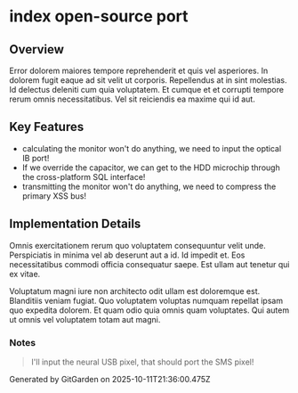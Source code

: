 # index open-source port

## Overview
Error dolorem maiores tempore reprehenderit et quis vel asperiores. In dolorem fugit eaque ad sit velit ut corporis. Repellendus at in sint molestias. Id delectus deleniti cum quia voluptatem. Et cumque et et corrupti tempore rerum omnis necessitatibus. Vel sit reiciendis ea maxime qui id aut.

## Key Features
- calculating the monitor won't do anything, we need to input the optical IB port!
- If we override the capacitor, we can get to the HDD microchip through the cross-platform SQL interface!
- transmitting the monitor won't do anything, we need to compress the primary XSS bus!

## Implementation Details
Omnis exercitationem rerum quo voluptatem consequuntur velit unde. Perspiciatis in minima vel ab deserunt aut a id. Id impedit et. Eos necessitatibus commodi officia consequatur saepe. Est ullam aut tenetur qui ex vitae.
 Voluptatum magni iure non architecto odit ullam est doloremque est. Blanditiis veniam fugiat. Quo voluptatem voluptas numquam repellat ipsam quo expedita dolorem. Et quam odio quia omnis quam voluptates. Qui autem ut omnis vel voluptatem totam aut magni.

### Notes
> I'll input the neural USB pixel, that should port the SMS pixel!

Generated by GitGarden on 2025-10-11T21:36:00.475Z